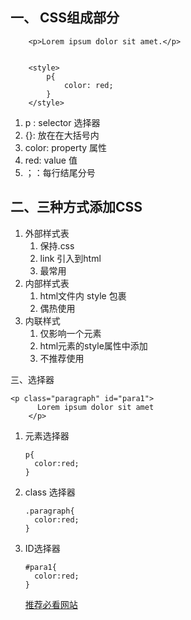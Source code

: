 

## 一、 CSS组成部分

```
    <p>Lorem ipsum dolor sit amet.</p>


    <style>
        p{
            color: red;
        }
    </style>

```

1. p :  selector 选择器
2. {}: 放在在大括号内
3. color: property 属性
4. red: value 值
5. ；：每行结尾分号



## 二、三种方式添加CSS

1. 外部样式表
   1. 保持.css
   2. link 引入到html
   3. 最常用
2. 内部样式表
   1. html文件内 style 包裹
   2. 偶热使用
3. 内联样式
   1. 仅影响一个元素
   2. html元素的style属性中添加
   3. 不推荐使用



三、选择器

```
<p class="paragraph" id="para1">
      Lorem ipsum dolor sit amet
    </p>
```

1. 元素选择器

   ```
   p{
     color:red;
   }
   ```

2. class 选择器

   ```
   .paragraph{
     color:red;
   }
   ```

3. ID选择器

   ```
   #para1{
     color:red;
   }
   ```

   [推荐必看网站](https://developer.mozilla.org/en-US/docs/Learn/CSS/Introduction_to_CSS/Selectors)   

   



